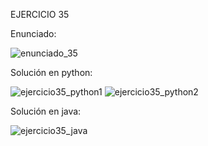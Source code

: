 EJERCICIO 35

Enunciado:

![enunciado_35](https://github.com/user-attachments/assets/b500e397-c9de-4197-96a8-aabc48cdfa9a)

Solución en python:

![ejercicio35_python1](https://github.com/user-attachments/assets/e8571c82-d53d-4873-aa00-a086a9752ed0)
![ejercicio35_python2](https://github.com/user-attachments/assets/a8ce7841-2143-48e7-a2e6-ea8f2a097d75)

Solución en java:

![ejercicio35_java](https://github.com/user-attachments/assets/99b2c064-807d-4b77-9ef8-78c67d3a665c)



